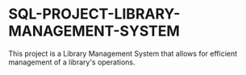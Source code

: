 # SQL-PROJECT-LIBRARY-MANAGEMENT-SYSTEM
This project is a Library Management System that allows for efficient management of a library's operations. 
